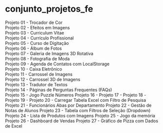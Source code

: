 # conjunto_projetos_fe

Projeto 01 - Trocador de Cor <br>
Projeto 02 - Efeitos em Imagens  <br>
Projeto 03 - Curriculum Vitae  <br>
Projeto 04 - Currículo Profissional  <br>
Projeto 05 - Curso de Digitação  <br>
Projeto 06 - Álbum de Fotos  <br>
Projeto 07 - Galeria de Imagens 3D Rotativa  <br>
Projeto 08 - Fotografia de Moda  <br>
Projeto 09 - Agenda de Contatos com LocalStorage  <br>
Projeto 10 - Caixa Eletrônico  <br>
Projeto 11 - Carrossel de Imagens  <br>
Projeto 12 - Carrossel 3D de Imagens  <br>
Projeto 13 - Tradutor de Textos  <br>
Projeto 14 - Páginas de Perguntas Frequentes (FAQs)  <br>
Projeto 15 - Jogo Puzzle Números
Projeto 16 - 
Projeto 17 - 
Projeto 18 -  
Projeto 19 -
Projeto 20 - Carregar Tabela Excel com Filtro de Pesquisa
Projeto 21 - Funcionários Abas por Departamento
Projeto 22 - Gestão de Notas de Alunos
Projeto 23 - Tabela com Filtros de Seleção (Dropdown)
Projeto 24 - Lista de Produtos com Imagens
Projeto 25 - Jogo da memória
Projeto 26 - Dashboard de Vendas
Projeto 27 - Gráfico de Pizza com  Dados de Excel
